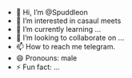 - 👋 Hi, I’m @Spuddleon
- 👀 I’m interested in casaul meets
- 🌱 I’m currently learning ...
- 💞️ I’m looking to collaborate on ...
- 📫 How to reach me telegram.
- 😄 Pronouns: male
- ⚡ Fun fact: ...

<!---
Spuddleon/Spuddleon is a ✨ special ✨ repository because its `README.md` (this file) appears on your GitHub profile.
You can click the Preview link to take a look at your changes.
--->
